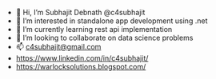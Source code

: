 - 👋 Hi, I’m Subhajit Debnath @c4subhajit
- 👀 I’m interested in standalone app development using .net
- 🌱 I’m currently learning rest api implementation
- 💞️ I’m looking to collaborate on data science problems
- 📫 c4subhajit@gmail.com
- https://www.linkedin.com/in/c4subhajit/
- https://warlocksolutions.blogspot.com/

<!---
c4subhajit/c4subhajit is a ✨ special ✨ repository because its `README.md` (this file) appears on your GitHub profile.
You can click the Preview link to take a look at your changes.
--->
